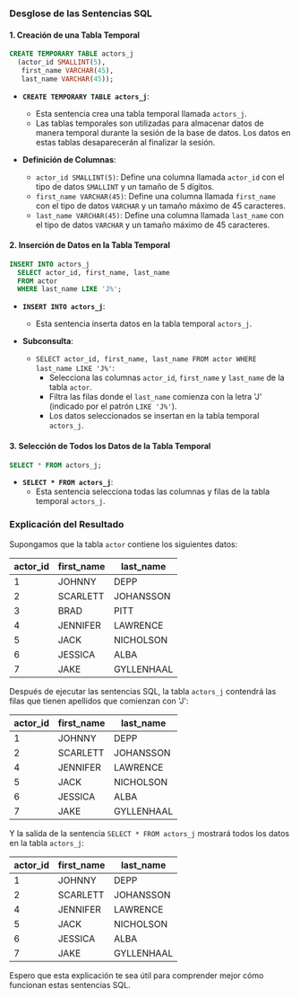 
### Desglose de las Sentencias SQL

#### 1. Creación de una Tabla Temporal

```sql
CREATE TEMPORARY TABLE actors_j
  (actor_id SMALLINT(5),
   first_name VARCHAR(45),
   last_name VARCHAR(45));
```
- **`CREATE TEMPORARY TABLE actors_j`**:
   - Esta sentencia crea una tabla temporal llamada `actors_j`.
   - Las tablas temporales son utilizadas para almacenar datos de manera temporal durante la sesión de la base de datos. Los datos en estas tablas desaparecerán al finalizar la sesión.

- **Definición de Columnas**:
   - `actor_id SMALLINT(5)`: Define una columna llamada `actor_id` con el tipo de datos `SMALLINT` y un tamaño de 5 dígitos.
   - `first_name VARCHAR(45)`: Define una columna llamada `first_name` con el tipo de datos `VARCHAR` y un tamaño máximo de 45 caracteres.
   - `last_name VARCHAR(45)`: Define una columna llamada `last_name` con el tipo de datos `VARCHAR` y un tamaño máximo de 45 caracteres.

#### 2. Inserción de Datos en la Tabla Temporal

```sql
INSERT INTO actors_j
  SELECT actor_id, first_name, last_name
  FROM actor
  WHERE last_name LIKE 'J%';
```
- **`INSERT INTO actors_j`**:
   - Esta sentencia inserta datos en la tabla temporal `actors_j`.

- **Subconsulta**:
   - `SELECT actor_id, first_name, last_name FROM actor WHERE last_name LIKE 'J%'`:
      - Selecciona las columnas `actor_id`, `first_name` y `last_name` de la tabla `actor`.
      - Filtra las filas donde el `last_name` comienza con la letra 'J' (indicado por el patrón `LIKE 'J%'`).
      - Los datos seleccionados se insertan en la tabla temporal `actors_j`.

#### 3. Selección de Todos los Datos de la Tabla Temporal

```sql
SELECT * FROM actors_j;
```
- **`SELECT * FROM actors_j`**:
   - Esta sentencia selecciona todas las columnas y filas de la tabla temporal `actors_j`.

### Explicación del Resultado

Supongamos que la tabla `actor` contiene los siguientes datos:

| actor_id | first_name | last_name |
|----------|------------|-----------|
| 1        | JOHNNY     | DEPP      |
| 2        | SCARLETT   | JOHANSSON |
| 3        | BRAD       | PITT      |
| 4        | JENNIFER   | LAWRENCE  |
| 5        | JACK       | NICHOLSON |
| 6        | JESSICA    | ALBA      |
| 7        | JAKE       | GYLLENHAAL|

Después de ejecutar las sentencias SQL, la tabla `actors_j` contendrá las filas que tienen apellidos que comienzan con 'J':

| actor_id | first_name | last_name |
|----------|------------|-----------|
| 1        | JOHNNY     | DEPP      |
| 2        | SCARLETT   | JOHANSSON |
| 4        | JENNIFER   | LAWRENCE  |
| 5        | JACK       | NICHOLSON |
| 6        | JESSICA    | ALBA      |
| 7        | JAKE       | GYLLENHAAL|

Y la salida de la sentencia `SELECT * FROM actors_j` mostrará todos los datos en la tabla `actors_j`:

| actor_id | first_name | last_name |
|----------|------------|-----------|
| 1        | JOHNNY     | DEPP      |
| 2        | SCARLETT   | JOHANSSON |
| 4        | JENNIFER   | LAWRENCE  |
| 5        | JACK       | NICHOLSON |
| 6        | JESSICA    | ALBA      |
| 7        | JAKE       | GYLLENHAAL|

Espero que esta explicación te sea útil para comprender mejor cómo funcionan estas sentencias SQL.